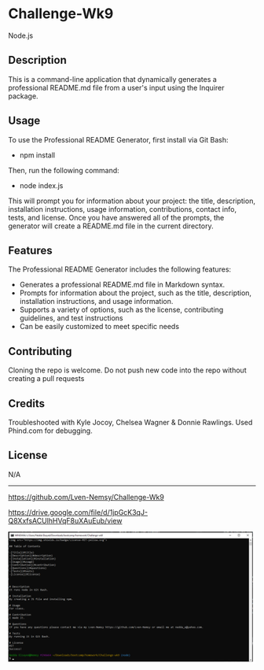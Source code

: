 # Challenge-Wk9
Node.js


## Description
This is a command-line application that dynamically generates a professional README.md file from a user's input using the Inquirer package.

## Usage
To use the Professional README Generator, first install via Git Bash:
- npm install

Then, run the following command:
- node index.js 

This will prompt you for information about your project: the title, description, installation instructions, usage information, contributions, contact info, tests, and license. Once you have answered all of the prompts, the generator will create a README.md file in the current directory.

## Features
The Professional README Generator includes the following features:

- Generates a professional README.md file in Markdown syntax.
- Prompts for information about the  project, such as the title, description, installation instructions, and usage information.
- Supports a variety of options, such as the license, contributing guidelines, and test instructions
- Can be easily customized to meet specific needs

## Contributing
Cloning the repo is welcome. Do not push new code into the repo without creating a pull requests


## Credits

Troubleshooted with Kyle Jocoy, Chelsea Wagner & Donnie Rawlings. Used Phind.com for debugging.

## License
N/A

---

https://github.com/Lven-Nemsy/Challenge-Wk9

https://drive.google.com/file/d/1jpGcK3qJ-Q8XxfsACUlhHVqF8uXAuEub/view

![Alt text](Assets/Untitled.png)